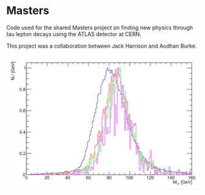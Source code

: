 # Masters

Code used for the shared Masters project on finding new physics through tau lepton decays using the ATLAS detector at CERN.

This project was a collaboration between Jack Harrison and Aodhan Burke.


![Alt Text](savedPlots/%contained_MPHYS.PNG?raw=true "Title")

